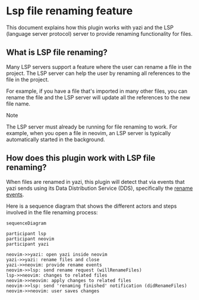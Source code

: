 # Lsp file renaming feature

This document explains how this plugin works with yazi and the LSP (language
server protocol) server to provide renaming functionality for files.

## What is LSP file renaming?

Many LSP servers support a feature where the user can rename a file in the
project. The LSP server can help the user by renaming all references to the file
in the project.

For example, if you have a file that's imported in many other files, you can
rename the file and the LSP server will update all the references to the new
file name.

> [!NOTE]
>
> The LSP server must already be running for file renaming to work. For example,
> when you open a file in neovim, an LSP server is typically automatically
> started in the background.

## How does this plugin work with LSP file renaming?

When files are renamed in yazi, this plugin will detect that via events that
yazi sends using its Data Distribution Service (DDS), specifically the
[rename events](https://yazi-rs.github.io/docs/dds/#rename).

Here is a sequence diagram that shows the different actors and steps involved in
the file renaming process:

```mermaid
sequenceDiagram

participant lsp
participant neovim
participant yazi

neovim->>yazi: open yazi inside neovim
yazi->>yazi: rename files and close
yazi->>neovim: provide rename events
neovim->>lsp: send rename request (willRenameFiles)
lsp->>neovim: changes to related files
neovim->>neovim: apply changes to related files
neovim->>lsp: send 'renaming finished' notification (didRenameFiles)
neovim->>neovim: user saves changes
```
